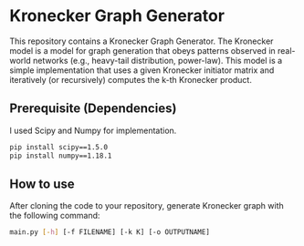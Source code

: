 # Kronecker Graph Generator

This repository contains a Kronecker Graph Generator.
The Kronecker model is a model for graph generation that obeys patterns observed in real-world networks (e.g., heavy-tail distribution, power-law).
This model is a simple implementation that uses a given Kronecker initiator matrix and iteratively (or recursively) computes the k-th Kronecker product.

## Prerequisite (Dependencies)

I used Scipy and Numpy for implementation.

```bash
pip install scipy==1.5.0
pip install numpy==1.18.1
```

## How to use
After cloning the code to your repository, generate Kronecker graph with the following command:
```bash
main.py [-h] [-f FILENAME] [-k K] [-o OUTPUTNAME]
```
